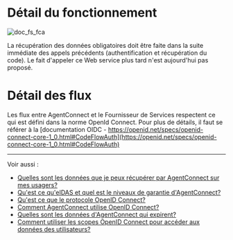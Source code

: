 
# Détail du fonctionnement

![doc_fs_fca](https://user-images.githubusercontent.com/60473902/195838387-10aa22ef-f83f-4b12-abf7-dad3ec7828e4.png)

                        
La récupération des données obligatoires doit être faite dans la suite immédiate des appels précédents (authentification et récupération du code). Le fait d'appeler ce Web service plus tard n'est aujourd'hui pas proposé.

# Détail des flux

Les flux entre AgentConnect et le Fournisseur de Services respectent ce qui est défini dans la norme OpenId Connect. Pour plus de détails, il faut se référer à la [documentation OIDC - https://openid.net/specs/openid-connect-core-1_0.html#CodeFlowAuth](https://openid.net/specs/openid-connect-core-1_0.html#CodeFlowAuth)

---

Voir aussi : 
- [Quelles sont les données que je peux récupérer par AgentConnect sur mes usagers?](../projet_fca/projet_fca_donnees.md)
- [Qu'est ce qu'eIDAS et quel est le niveaux de garantie d'AgentConnect?](../projet_fca/projet_fca_niveau_eidas.md)
- [Qu'est ce que le protocole OpenID Connect?](../technique_fca/technique_oidc.md)
- [Comment AgentConnect utilise OpenID Connect?](../technique_fca/technique_fca_oidc.md)
- [Quelles sont les données d'AgentConnect qui expirent?](../technique_fca/donnees_expirent.md)
- [Comment utiliser les scopes OpenID Connect pour accéder aux données des utilisateurs? ](../technique_fca/technique_fca_scope.md)
